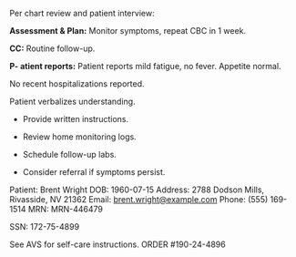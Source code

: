 Per chart review and patient interview: 


**Assessment & Plan:** Monitor symptoms, repeat CBC in 1 week.

**CC:** Routine follow-up. 


**P-
atient reports:** Patient reports mild fatigue, no fever. Appetite normal. 

 
No recent hospitalizations reported. 


Patient verbalizes understanding. 
 
- Provide written instructions.
- Review home monitoring logs. 

- Schedule follow-up labs.
- Consider referral if symptoms persist.
 

Patient: Brent Wright
DOB: 1960-07-15
Address: 2788 Dodson Mills, Rivasside, NV 21362 
Email: brent.wright@example.com 
Phone: (555) 169-1514 
MRN: MRN-446479 

SSN: 172-75-4899 

See AVS for self-care instructions.
ORDER #190-24-4896
